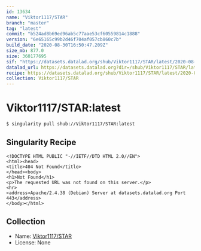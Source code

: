 ```yaml
---
id: 13634
name: "Viktor1117/STAR"
branch: "master"
tag: "latest"
commit: "b524ad8b69ed96ab5c77aae53cf60559814c1888"
version: "6e65165c99b2d46f704af057cb860c7b"
build_date: "2020-08-30T16:50:47.209Z"
size_mb: 877.0
size: 360177695
sif: "https://datasets.datalad.org/shub/Viktor1117/STAR/latest/2020-08-30-b524ad8b-6e65165c/6e65165c99b2d46f704af057cb860c7b.sif"
datalad_url: https://datasets.datalad.org?dir=/shub/Viktor1117/STAR/latest/2020-08-30-b524ad8b-6e65165c/
recipe: https://datasets.datalad.org/shub/Viktor1117/STAR/latest/2020-08-30-b524ad8b-6e65165c/Singularity
collection: Viktor1117/STAR
---
```


# Viktor1117/STAR:latest

```bash
$ singularity pull shub://Viktor1117/STAR:latest
```

## Singularity Recipe

```singularity
<!DOCTYPE HTML PUBLIC "-//IETF//DTD HTML 2.0//EN">
<html><head>
<title>404 Not Found</title>
</head><body>
<h1>Not Found</h1>
<p>The requested URL was not found on this server.</p>
<hr>
<address>Apache/2.4.38 (Debian) Server at datasets.datalad.org Port 443</address>
</body></html>
```

## Collection

 - Name: [Viktor1117/STAR](https://github.com/Viktor1117/STAR)
 - License: None

